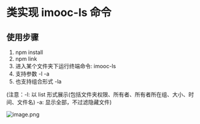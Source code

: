 # 类实现 imooc-ls 命令

## 使用步骤

1. npm install
2. npm link
3. 进入某个文件夹下运行终端命令: imooc-ls
4. 支持参数 -l -a
5. 也支持组合形式 -la

(注意：-l: 以 list 形式展示(包括文件夹权限、所有者、所有者所在组、大小、时间、文件名)
-a: 显示全部，不过滤隐藏文件)

![image.png](https://p3-juejin.byteimg.com/tos-cn-i-k3u1fbpfcp/47dea7acb793499cbc5b6f5c5c1f675a~tplv-k3u1fbpfcp-watermark.image?)

